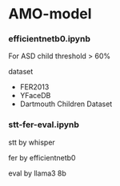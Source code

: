 # AMO-model

### efficientnetb0.ipynb
For ASD child
threshold > 60% 

dataset
- FER2013
- YFaceDB
- Dartmouth Children Dataset 

### stt-fer-eval.ipynb
stt by whisper

fer by efficientnetb0

eval by llama3 8b
